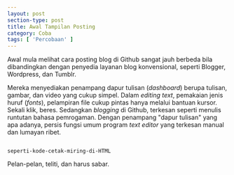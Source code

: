 ```yaml
---
layout: post
section-type: post
title: Awal Tampilan Posting
category: Coba
tags: [ 'Percobaan' ]
---
```

Awal mula melihat cara posting blog di Github sangat jauh berbeda bila dibandingkan dengan penyedia layanan blog konvensional, seperti Blogger, Wordpress, dan Tumblr.

Mereka menyediakan penampang dapur tulisan (<i>dashboard</i>) berupa tulisan, gambar, dan video yang cukup simpel. Dalam <i>editing text</i>, pemakaian jenis huruf (<i>fonts</i>), pelampiran file cukup pintas hanya melalui bantuan kursor. Sekali klik, beres.
Sedangkan <i>blogging</i> di Github, terkesan seperti menulis runtutan bahasa pemrogaman. Dengan penampang "dapur tulisan" yang apa adanya, persis fungsi umum program <i>text editor</i> yang terkesan manual dan lumayan ribet.

<code>
seperti-kode-cetak-miring-di-HTML
</code>

Pelan-pelan, teliti, dan harus sabar.
